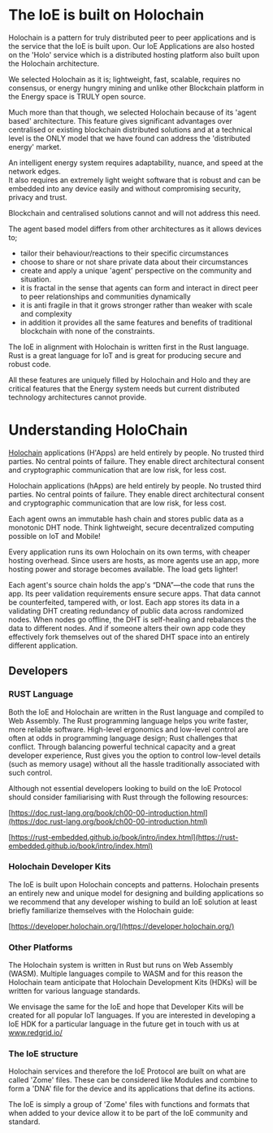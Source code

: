 # The IoE is built on Holochain
Holochain is a pattern for truly distributed peer to peer applications and is the service that the IoE is built upon.
Our IoE Applications are also hosted on the 'Holo' service which is a distributed hosting platform also built upon the Holochain architecture.

We selected Holochain as it is; lightweight, fast, scalable, requires no consensus, or energy hungry mining and unlike other Blockchain platform in the Energy space is TRULY open source.

Much more than that though, we selected Holochain because of its 'agent based' architecture. This feature gives significant advantages over centralised or existing blockchain distributed solutions and at a technical level is the ONLY model that we have found can address the 'distributed energy' market.

An intelligent energy system requires adaptability, nuance, and speed at the network edges.  
It also requires an extremely light weight software that is robust and can be embedded into any device easily and without compromising security, privacy and trust.

Blockchain and centralised solutions cannot and will not address this need.

The agent based model differs from other architectures as it allows devices to;
- tailor their behaviour/reactions to their specific circumstances
- choose to share or not share private data about their circumstances
- create and apply a unique 'agent' perspective on the community and situation.
- it is fractal in the sense that agents can form and interact in direct peer to peer relationships and communities dynamically
- it is anti fragile in that it grows stronger rather than weaker with scale and complexity
- in addition it provides all the same features and benefits of traditional blockchain with none of the constraints.

The IoE in alignment with Holochain is written first in the Rust language.
Rust is a great language for IoT and is great for producing secure and robust code.

All these features are uniquely filled by Holochain and Holo and they are critical features that the Energy system needs but current distributed technology architectures cannot provide.

# Understanding HoloChain

[Holochain](https://holochain.org/) applications (H'Apps) are held entirely by people. No trusted third parties. No central points of failure. They enable direct architectural consent and cryptographic communication that are low risk, for less cost.

Holochain applications (hApps) are held entirely by people. No trusted third parties. No central points of failure. They enable direct architectural consent and cryptographic communication that are low risk, for less cost.

Each agent owns an immutable hash chain and stores public data as a monotonic DHT node. Think lightweight, secure decentralized computing possible on IoT and Mobile!

Every application runs its own Holochain on its own terms, with cheaper hosting overhead. Since users are hosts, as more agents use an app, more hosting power and storage becomes available. The load gets lighter!

Each agent's source chain holds the app's “DNA”—the code that runs the app. Its peer validation requirements ensure secure apps. That data cannot be counterfeited, tampered with, or lost. Each app stores its data in a validating DHT creating redundancy of public data across randomized nodes. When nodes go offline, the DHT is self-healing and rebalances the data to different nodes. And if someone alters their own app code they effectively fork themselves out of the shared DHT space into an entirely different application.

## Developers

### RUST Language
Both the IoE and Holochain are written in the Rust language and compiled to Web Assembly.
The Rust programming language helps you write faster, more reliable software. High-level ergonomics and low-level control are often at odds in programming language design; Rust challenges that conflict. Through balancing powerful technical capacity and a great developer experience, Rust gives you the option to control low-level details (such as memory usage) without all the hassle traditionally associated with such control.

Although not essential developers looking to build on the IoE Protocol should consider familiarising with Rust through the following resources:

[https://doc.rust-lang.org/book/ch00-00-introduction.html](https://doc.rust-lang.org/book/ch00-00-introduction.html)

[https://rust-embedded.github.io/book/intro/index.html](https://rust-embedded.github.io/book/intro/index.html)

### Holochain Developer Kits
The IoE is built upon Holochain concepts and patterns.
Holochain presents an entirely new and unique model for designing and building applications so we recommend that any developer wishing to build an IoE solution at least briefly familiarize themselves with the Holochain guide:

[https://developer.holochain.org/](https://developer.holochain.org/)


### Other Platforms
The Holochain system is written in Rust but runs on Web Assembly (WASM).  Multiple languages compile to WASM and for this reason the Holochain team anticipate that Holochain Development Kits (HDKs) will be written for various language standards.

We envisage the same for the IoE and hope that Developer Kits will be created for all popular IoT languages.
If you are interested in developing a IoE HDK for a particular language in the future get in touch with us at www.redgrid.io/

### The IoE structure
Holochain services and therefore the IoE Protocol are built on what are called 'Zome' files.  These can be considered like Modules and combine to form a 'DNA' file for the device and its applications that define its actions.

The IoE is simply a group of 'Zome' files with functions and formats that when added to your device allow it to be part of the IoE community and standard.
